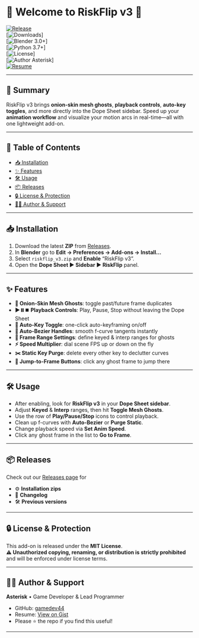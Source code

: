 # 🎉 Welcome to RiskFlip v3 🎉

[![Release](https://img.shields.io/github/v/release/gamedev44/RFBE?style=flat-square)](https://github.com/gamedev44/RFBE/releases)  
[![Downloads](https://img.shields.io/github/downloads/gamedev44/RFBE/total?style=flat-square)]  
[![Blender 3.0+](https://img.shields.io/badge/Blender-3.0%2B-informational?style=flat-square&logo=blender)]  
[![Python 3.7+](https://img.shields.io/badge/Python-3.7%2B-informational?style=flat-square&logo=python)]  
[![License](https://img.shields.io/github/license/gamedev44/RFBE?style=flat-square)]  
[![Author Asterisk](https://img.shields.io/badge/Author-Asterisk-informational?style=flat-square)]  
[![Resume](https://img.shields.io/badge/Resume-View-blue?style=flat-square)](https://gist.github.com/gamedev44/04c21006def2d0ffe54ecc1b57aca2cd)

---

## 🚀 Summary  
RiskFlip v3 brings **onion-skin mesh ghosts**, **playback controls**, **auto-key toggles**, and more directly into the Dope Sheet sidebar. Speed up your **animation workflow** and visualize your motion arcs in real-time—all with one lightweight add-on.

---

## 📖 Table of Contents
- [📥 Installation](#-installation)  
- [✨ Features](#-features)  
- [🛠️ Usage](#️-usage)  
- [📦 Releases](#-releases)  
- [🔒 License & Protection](#-license--protection)  
- [🙋‍♂️ Author & Support](#-author--support)  

---

## 📥 Installation
1. Download the latest **ZIP** from [Releases](https://github.com/gamedev44/RFBE/releases).  
2. In **Blender** go to **Edit → Preferences → Add-ons → Install…**  
3. Select `riskflip_v3.zip` and **Enable** “RiskFlip v3”.  
4. Open the **Dope Sheet ▶ Sidebar ▶ RiskFlip** panel.

---

## ✨ Features
- **🥚 Onion-Skin Mesh Ghosts**: toggle past/future frame duplicates  
- **▶️⏸️⏹️ Playback Controls**: Play, Pause, Stop without leaving the Dope Sheet  
- **🔑 Auto-Key Toggle**: one-click auto-keyframing on/off  
- **🎯 Auto-Bezier Handles**: smooth f-curve tangents instantly  
- **📏 Frame Range Settings**: define keyed & interp ranges for ghosts  
- **⚡ Speed Multiplier**: dial scene FPS up or down on the fly  
- **✂️ Static Key Purge**: delete every other key to declutter curves  
- **🔢 Jump-to-Frame Buttons**: click any ghost frame to jump there  

---

## 🛠️ Usage
- After enabling, look for **RiskFlip v3** in your **Dope Sheet sidebar**.  
- Adjust **Keyed** & **Interp** ranges, then hit **Toggle Mesh Ghosts**.  
- Use the row of **Play/Pause/Stop** icons to control playback.  
- Clean up f-curves with **Auto-Bezier** or **Purge Static**.  
- Change playback speed via **Set Anim Speed**.  
- Click any ghost frame in the list to **Go to Frame**.

---

## 📦 Releases
Check out our [Releases page](https://github.com/gamedev44/RFBE/releases) for  
- ⚙️ **Installation zips**  
- 📝 **Changelog**  
- 🛠️ **Previous versions**

---

## 🔒 License & Protection
This add-on is released under the **MIT License**.  
**⚠️ Unauthorized copying, renaming, or distribution is strictly prohibited** and will be enforced under license terms.

---

## 🙋‍♂️ Author & Support
**Asterisk** • Game Developer & Lead Programmer  
- GitHub: [gamedev44](https://github.com/gamedev44)  
- Resume: [View on Gist](https://gist.github.com/gamedev44/04c21006def2d0ffe54ecc1b57aca2cd)  
- Please ⭐ the repo if you find this useful!

---
